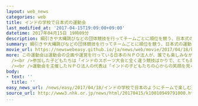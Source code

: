 ```yaml
---
layout: web_news
categories: web
title: インドの学校で日本式の運動会
last_modified_at: '2017-04-15T19:09:00+09:00'
datetime: 2017年04月15日 19時09分
description: 綱引きや大縄跳びなどの団体競技を行ってチームごとに順位を競う、日本式の運動会がインドの学校で１５日に行われ、地元の子どもたちが日本でおなじみの競技に挑戦しました。
summary: 綱引きや大縄跳びなどの団体競技を行ってチームごとに順位を競う、日本式の運動会がインドの学校で１５日に行われ、地元の子どもたちが日本でおなじみの競技に挑戦しました。
movie_url: https://newswebeasy.github.io/ja/news/web/movie/2017/04/18/k10010949791000.mp4
more: この運動会は運動会の企画や運営を行っている日本のＮＰＯ法人が、誰でも楽しみながら参加し、チームワークや協調性を学ぶことができる日本式の運動会のよさを、インドの人たちに知ってもらおうと開かれました。首都ニューデリーの学校のグラウンドには、小学生から高校生までおよそ１４００人が集まり、赤や青など４つのチームに分かれて参加しました。綱引きなど日本の運動会ではおなじみの競技も、インドの子どもたちにとっては目新しかったようで、中でも大縄跳びでは、ほとんどのチームが呼吸が合わず１回も飛べませんでしたが、子どもたちは笑顔で挑戦していました。<br
  /><br />参加した子どもたちは「インドのスポーツ大会と全く違う競技ばかりで、とても楽しかった。チームワークの大切さを学びました」と話していました。<br
  /><br />運動会を主催したＮＰＯ法人の代表は「インドの子どもたちの心からの笑顔を見られて、本当にやってよかったなと思いました。日本が誇るスポーツ文化である運動会の魅力をインドに広めていきたい」と話していました。ＮＰＯ法人では今後、ニューデリーの別の学校でも同じような運動会を開く予定だということです。
body:
- text: ''
  title: ''
easy_news_url: /news/easy/2017/04/18/インドの学校で日本のようにチームで楽しむ運動会を開く/
source_url: http://www3.nhk.or.jp/news/html/20170415/k10010949791000.html
...
```

